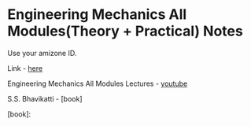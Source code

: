 # Engineering Mechanics All Modules(Theory + Practical) Notes

Use your amizone ID.

Link - [here]

Engineering Mechanics All Modules Lectures - [youtube]

S.S. Bhavikatti - [book]


[here]: https://amityedu96491.sharepoint.com/:f:/s/ES101Sem-1BTCSE21C2021-2022Odd167166/Etyj-k-81f9PjD3-HZb_-K4BmBKiZ_95rVOoVghDeO13lA?e=NlEhhp

[youtube]: https://youtube.com/playlist?list=PLDN15nk5uLiAyM7MbRBF1eIFC8y5vMRxI

[book]: 
